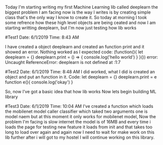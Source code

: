 Today I'm starting writing my first Machine Learning lib called deeplearn
the biggest problem I am facing now is the way I writes is by creating simple class that's the only way I know to create it. So today at morning I took some refrence how these high level objects are being ceated and now I am starting writting deeplearn, but I'm now just testing how lib works

#Test1
Date: 6/1/2019
Time: 8:43 AM

I have created a object deeplearn and created an function print and it showed an error. Nothing worked as I expected
code: (function(){
  let deeplearn = {}
    deeplearn.print = () => {
      console.log('hello world')
    }
    }())
error: Uncaught ReferenceError: deeplearn is not defined
    at <anonymous>:1:7

#Test2
Date: 6/1/2019
Time: 8:48 AM
I did worked, what I did is created an object and put an function in it.
Code: let deeplearn = {}
      deeplearn.print = e
      function e(){
      console.log('okay')
      }

So, now I've got a basic idea that how lib works
Now lets begin building ML library

#Test3
Date: 6/1/2019
Time: 10:04 AM
I've created a function which loads the mobilenet model caller classifier which taked two arguments one is model naem but at this moment it only works for mobilenet model, Now the problem I'm facing is slow internet the model is of 16MB and every time i loads the page for testing new feature it loads from init and that takes too long to load over again and again now I need to wait for make work on this lib further after i will got to my hostel I will continue working on this library.
